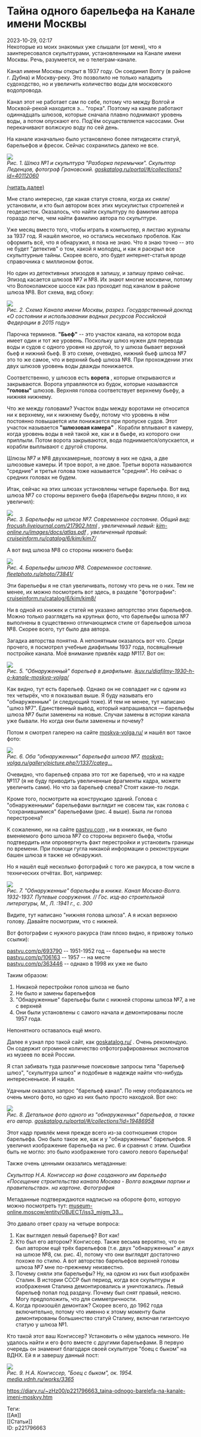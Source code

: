 Тайна одного барельефа на Канале имени Москвы
==============================================

   
 2023-10-29, 02:17   
  Некоторые из моих знакомых уже слышали (от меня), что я заинтересовался скульптурами, установленными на Канале имени Москвы. Речь, разумеется, не о телеграм-канале.   
   
 Канал имени Москвы открыт в 1937 году. Он соединил Волгу (в районе г. Дубна) и Москву-реку. Это позволило не только наладить судоходство, но и увеличить количество воды для московского водопровода.   
   
 Канал этот не работает сам по себе, потому что между Волгой и Москвой-рекой находится э... "горка". Поэтому на канале работают одиннадцать шлюзов, которые сначала плавно поднимают уровень воды, а потом опускают его. Под'ём осуществляется насосами. Они перекачивают волжскую воду по сей день.   
   
 На канале изначально было установлено более пятидесяти статуй, барельефов и фресок. Сейчас сохранились далеко не все.   
   
   [![](pics/Wq606l.png)](https://yapx.ru/image/Wq606)    
  *Рис. 1. Шлюз №1 и скульптура "Разборка перемычки". Скульптор Леденцов, фотограф Грановский.  [goskatalog.ru/portal/#/collections?id=40112060](https://goskatalog.ru/portal/#/collections?id=40112060)*     
   
  [(читать далее)](https://zHz00.diary.ru/p221796663.htm?index=1#linkmore221796663m1)      
   
 Мне стало интересно, где какая статуя стояла, когда их сняли/установили, и кто был автором всех этих мускулистых строителей и геодезисток. Оказалось, что найти скульптуру по фамилии автора гораздо легче, чем найти фамилию автора по скульптуре.   
   
 Уже месяц вместо того, чтобы играть в компьютер, я листаю журналы за 1937 год. Я нашёл многое, но остались несколько пробелов. Как оформить всё, что я обнаружил, я пока не знаю. Что я знаю точно -- это не будет "детектив" о том, какой я молодец, и как я раскрыл все скульптурные тайны. Скорее всего, это будет интернет-статья вроде справочника с миллионом фоток.   
   
 Но один из детективных эпизодов я запишу, и запишу прямо сейчас. Эпизод касается шлюзов №7 и №8. Их знают многие москвичи, потому что Волоколамское шоссе как раз проходит под каналом в районе шлюза №8. Вот схема, вид сбоку:   
   
  [![](pics/Wq6nzl.png)](https://yapx.ru/image/Wq6nz)    
   *Рис. 2. Схема Канала имени Москвы, разрез. Государственный доклад «О состоянии и использовании водных ресурсов Российской Федерации в 2015 году»*     
   
 Парочка терминов.  **"Бьеф"**  -- это участок канала, на котором вода имеет один и тот же уровень. Поскольку шлюз нужен для перевода воды и судов с одного уровня на другой, то у шлюза бывает верхний бьеф и нижний бьеф. В это схеме, очевидно, нижний бьеф шлюза №7 это то же самое, что и верхний бьеф шлюза №8. При прохождении этих двух шлюзов уровень воды дважды понижается.   
   
 Соответственно, у шлюзов есть  **ворота**  , которые открываются и закрываются. Ворота управляются из будок, которые называются  **"головы"**  шлюзов. Верхняя голова соответствует верхнему бьефу, а нижняя нижнему.   
   
 Что же между головами? Участок воды между воротами не относится ни к верхнему, ни к нижнему бьефу, потому что уровень в нём постоянно повышается или понижается при пропуске судов. Этот участок называется  **"шлюзовая камера"**  . Корабли вплывают в камеру, когда уровень воды в ней такой же, как и в бьефе, из которого они приплыли. Потом ворота закрываются, вода поднимается/опускается, и корабли выплывают с другой стороны.   
   
 Шлюзы №7 и №8 двухкамерные, поэтому в них не одна, а две шлюзовые камеры. И трое ворот, а не двое. Третьи ворота называются "средние" и третья голова тоже называется "средняя". Но сейчас о средних головах не будем.   
   
 Итак, сейчас на этих шлюзах установлены четыре барельефа. Вот вид шлюза №7 со стороны верхнего бьефа (барельефы видны плохо, я их увеличил):   
   
   [![](pics/Wq6n8l.png)](https://yapx.ru/image/Wq6n8)    
  *Рис. 3. Барельефы на шлюзе №7. Современное состояние. Общий вид:  [frocush.livejournal.com/217902.html](https://frocush.livejournal.com/217902.html)  , увеличенный левый:  [kim-online.ru/images/docs/atlas.pdf](https://kim-online.ru/images/docs/atlas.pdf)  , увеличенный правый:  [cruiseinform.ru/catalog/6/kim/kim7/](https://cruiseinform.ru/catalog/6/kim/kim7/)*     
   
 А вот вид шлюза №8 со стороны нижнего бьефа:   
   
   [![](pics/Wq6oBl.png)](https://yapx.ru/image/Wq6oB)    
  *Рис. 4. Барельефы шлюза №8. Современное состояние.  [fleetphoto.ru/photo/73841/](https://fleetphoto.ru/photo/73841/)*     
   
 Эти барельефы я не стал увеличивать, потому что речь не о них. Тем не менее, их можно посмотреть вот здесь, в разделе "фотографии":  [cruiseinform.ru/catalog/6/kim/kim8/](https://cruiseinform.ru/catalog/6/kim/kim8/)    
   
 Ни в одной из книжек и статей не указано автортство этих барельефов. Можно только разглядеть на крупных фото, что барельефы шлюза №7 выполнены в существенно отличающемся стиле от барельефов шлюза №8. Скорее всего, тут было два автора.   
   
 Загадка авторства понятна. А непонятным оказалось вот что. Среди прочего, я посмотрел учебные диафильмы 1937 года, посвящённые постройке канала. Моё внимание привлёк кадр №117. Вот он:   
   
   [![](pics/Wq6oEl.png)](https://yapx.ru/image/Wq6oE)    
  *Рис. 5. "Обнаруженный" барельеф в диафильме.  [ikuv.ru/diafilmy-1930-h-o-kanale-moskva-volga/](https://ikuv.ru/diafilmy-1930-h-o-kanale-moskva-volga/)*     
   
 Как видно, тут есть барельеф. Однако он не совпадает ни с одним из тех четырёх, что я показывал выше. Я буду называть его "обнаруженным" (и следующий тоже). И тем не менее, тут написано "шлюз №7". Единственный вывод, который напрашивался — барельефы шлюза №7 были заменены на новые. Случаи замены в истории канала уже бывали. Но когда они были заменены и почему?   
   
 Потом я смотрел галерею на сайте  [moskva-volga.ru/](https://moskva-volga.ru/)  и нашёл вот такое фото:   
   
   [![](pics/Wq6oFl.png)](https://yapx.ru/image/Wq6oF)    
  *Рис. 6. Оба "обнаруженных" барельефа шлюза №7.  [moskva-volga.ru/gallery/picture.php?/1337/categ...](https://moskva-volga.ru/gallery/picture.php?/1337/category/24)*     
   
 Очевидно, что барельеф справа это тот же барельеф, что и на кадре №117 (я не буду приводить увеличенные фрагменты кадра, можете увеличить сами). Но что за барельеф слева? Стоят какие-то люди.   
   
 Кроме того, посмотрите на конструкцию зданий. Голова с "обнаруженными" барельефами выглядит не совсем так, как голова с "сохранившимися" барельефами (рис. 4 выше). Была ли голова перестроена?   
   
 К сожалению, ни на сайте  [pastvu.com](https://pastvu.com)  , ни в книжках, не было вменяемого фото шлюза №7 со стороны верхнего бьефа, чтобы подтвердить или опровергнуть факт перестройки и установить границы по времени. При помощи гугла никакой информации о реконструкции башен шлюза я также не обнаружил.   
   
 Но я нашёл ещё несколько фотографий с того же ракурса, в том числе в технических отчётах. Вот, например:   
   
   [![](pics/Wq6oIl.png)](https://yapx.ru/image/Wq6oI)    
  *Рис. 7. "Обнаруженные" барельефы в книже. Канал Москва-Волга. 1932-1937. Путевые сооружения. // Гос. изд-во строительной литературы, М., Л. :1941 г., с. 300*     
   
 Видите, тут написано "нижняя голова шлюза". А я искал верхнюю голову. Давайте посмотрим, что с нижней.   
   
 Вот фотографии с нужного ракурса (там плохо видно, я привожу только ссылки):   
   
  [pastvu.com/p/693790](https://pastvu.com/p/693790)  -- 1951-1952 год -- барельефы на месте   
  [pastvu.com/p/106163](https://pastvu.com/p/106163)  -- 1957 -- на месте   
  [pastvu.com/p/363446](https://pastvu.com/p/363446)  -- однако в 1998 их уже не было   
   
 Таким образом:   
 1. Никакой перестройки голов шлюза не было   
 2. Не было и замены барельефов   
 3. "Обнаруженные" барельефы были с нижней стороны шлюза №7, а не с верхней   
 4. Они были установлены с самого начала и демонтированы после 1957 года.   
   
 Непонятного оставалось ещё много.   
   
 Далее я узнал про такой сайт, как  [goskatalog.ru/](https://goskatalog.ru/)  . Очень рекомендую. Он содержит огромное количество отфотографированных экспонатов из музеев по всей России.   
   
 Я стал забивать туда различные поисковые запросы типа "барельеф шлюз", "скульптура шлюз" и подобные в надежде найти что-нибудь интересненькое. И нашёл.   
   
 Удачным оказался запрос "барельеф канал". По нему отображалось не очень много фото, но одно из них было просто находкой. Вот оно:   
   
   [![](pics/Wq6oJl.png)](https://yapx.ru/image/Wq6oJ)    
  *Рис. 8. Детальное фото одного из "обнаруженных" барельефов, а также его автор.  [goskatalog.ru/portal/#/collections?id=19486958](https://goskatalog.ru/portal/#/collections?id=19486958)*     
   
 Этот кадр привлёк меня прежде всего из-за соотношения сторон барельефа. Оно было такое же, как и у "обнаруженных" барельефов. Я увеличил изображение барельефа на рис. 6 и сравнил с этим. Ошибки быть не могло: это было изображение того самого левого барельефа!   
   
 Также очень ценными оказались метаданные:   
   
  *Скульптор Н.А. Конгиссер на фоне созданного им барельефа «Посещение строительства канала Москва - Волга вождями партии и правительства». на картоне. Фотография*    
   
 Метаданные подтверждаются надписью на обороте фото, которую можно посмотреть тут:  [museum-online.moscow/entity/OBJECT/iss3\_migm\_33...](https://museum-online.moscow/entity/OBJECT/iss3_migm_334270)    
   
 Это давало ответ сразу на четыре вопроса:   
   
 1. Как выглядел левый барельеф? Вот как!   
 2. Кто был его автором? Конгиссер. Также весьма вероятно, что он был автором ещё трёх барельефов (т.е. двух "обнаруженных" и двух на шлюзе №8, см. рис. 4), потому что они выглядят достаточно похоже по стилю. А вот авторство барельефов верхней головы шлюза №7 мне по-прежнему неизвестно.   
 3. Почему сняли эти барельефы? Ну, на одном из них был изображён Сталин. В истории СССР был период, когда все скульптуры и изображения Сталина демонтировались и уничтожались. Левый барельеф попал под раздачу. Почему был снят правый, неясно. Могу предположить, что для симметричности.   
 4. Когда произошёл демонтаж? Скорее всего, до 1962 года включительно, потому что именно к этому моменту были демонтированы большинство статуй Сталину, включая гигантскую статую у шлюза №1.   
   
 Кто такой этот ваш Конгиссер? Установить о нём удалось немного. Не удалось найти и его фото вместе с другими барельефами. В первую очередь он знаменит благодаря своей скульптуре "боец с быком" на ВДНХ. Ей я и завершу данный пост:   
   
   [![](pics/Wq6oKl.png)](https://yapx.ru/image/Wq6oK)    
  *Рис. 9. Н.А. Конгиссер, "Боец с быком", ок. 1954.  [media.vdnh.ru/works/3365](https://media.vdnh.ru/works/3365)*     
     
    
 <https://diary.ru/~zHz00/p221796663_tajna-odnogo-barelefa-na-kanale-imeni-moskvy.htm>   
   
 Теги:   
 [[Ая]]   
 [[Статьи]]   
 ID: p221796663